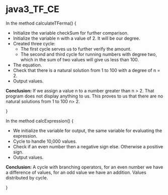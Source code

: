 # java3_TF_CE

In the method calculateTFerma() {
  * Initialize the variable checkSum for further comparison.
  * Initialize the variable n with a value of 2. It will be our degree.
  * Created three cycle:
    - The first cycle serves us to further verify the amount.
    - The second and third cycle for running numbers with degree two, 
      which in the sum of two values will give us less than 100.
  * The equation.
  * Check that there is a natural solution from 1 to 100 with a degree of n = 2.
  * Output values.
  
  **Conclusion:** If we assign a value n to a number greater than n > 2. 
                       That program does not display anything to us. 
                       This proves to us that there are no natural solutions from 1 to 100 n> 2.

}

In the method calcExpression() {
  * We initialize the variable for output, the same variable for evaluating the expression.
  * Cycle to handle 10,000 values.
  * Check if an even number then a negative sign else. Otherwise a positive sign.
  * Output values.
  
  **Conclusion:**  A cycle with branching operators, 
                       for an even number we have a difference of values, 
                       for an odd value we have an addition. Values distributed by cycle.

}
